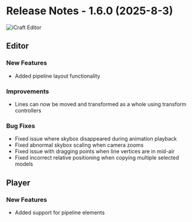# Release Notes - 1.6.0 (2025-8-3)

![iCraft Editor](https://raw.githubusercontent.com/gantFDT/icraft/main/public/images/banner.jpg)

## Editor
### New Features
- Added pipeline layout functionality

### Improvements
- Lines can now be moved and transformed as a whole using transform controllers

### Bug Fixes
- Fixed issue where skybox disappeared during animation playback
- Fixed abnormal skybox scaling when camera zooms
- Fixed issue with dragging points when line vertices are in mid-air
- Fixed incorrect relative positioning when copying multiple selected models
  
## Player
### New Features
- Added support for pipeline elements
